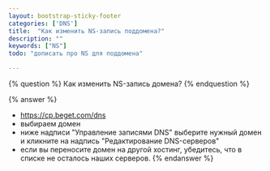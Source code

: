 ```yaml
---
layout: bootstrap-sticky-footer
categories: ['DNS']
title:  "Как изменить NS-запись поддомена?"
description: ""
keywords: ["NS"]
todo: "дописать про NS для поддомена"

---
```

{% question %}
Как изменить NS-запись домена?
{% endquestion %}

{% answer %}
- https://cp.beget.com/dns
- выбираем домен
- ниже надписи "Управление записями DNS" выберите нужный домен и кликните на надпись "Редактирование DNS-серверов"
- если вы переносите домен на другой хостинг, убедитесь, что в списке не осталось наших серверов.
{% endanswer %}
